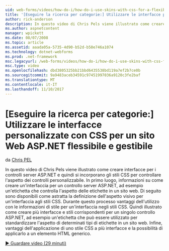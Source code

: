 ```yaml
---
uid: web-forms/videos/how-do-i/how-do-i-use-skins-with-css-for-a-flexible-and-maintainable-aspnet-web-site
title: '[Eseguire la ricerca per categorie:] Utilizzare le interfacce personalizzate con CSS per un sito Web ASP.NET flessibile e gestibile | Documenti Microsoft'
author: rick-anderson
description: In questo video di Chris Pels viene illustrato come creare interfacce per i controlli server ASP.NET e quindi si incorporano gli stili CSS per controllare l'aspetto di personalizzabile Contr....
ms.author: aspnetcontent
manager: wpickett
ms.date: 08/07/2008
ms.topic: article
ms.assetid: aaada05a-5735-4d90-b52d-b58e746a1074
ms.technology: dotnet-webforms
ms.prod: .net-framework
msc.legacyurl: /web-forms/videos/how-do-i/how-do-i-use-skins-with-css-for-a-flexible-and-maintainable-aspnet-web-site
msc.type: video
ms.openlocfilehash: dbd3805325bb21bbd6435538bd119a7ef2b7ce0b
ms.sourcegitcommit: 9a9483aceb34591c97451997036a9120c3fe2baf
ms.translationtype: MT
ms.contentlocale: it-IT
ms.lasthandoff: 11/10/2017
---
```

<a name="how-do-i-use-skins-with-css-for-a-flexible-and-maintainable-aspnet-web-site"></a>[Eseguire la ricerca per categorie:] Utilizzare le interfacce personalizzate con CSS per un sito Web ASP.NET flessibile e gestibile
====================
da [Chris PEL](https://twitter.com/chrispels)

In questo video di Chris Pels viene illustrato come creare interfacce per i controlli server ASP.NET e quindi si incorporano gli stili CSS per controllare l'aspetto dei controlli personalizzabile. In primo luogo, informazioni su come creare un'interfaccia per un controllo server ASP.NET, ad esempio un'etichetta che controlla l'aspetto delle etichette in un sito web. Di seguito sono disponibili come astratta la definizione dell'aspetto visivo per un'interfaccia agli stili CSS. Durante questo processo vantaggi dell'utilizzo con le informazioni di stile per un'interfaccia negli stili CSS. Quindi illustrato come creare più interfacce e stili corrispondenti per un singolo controllo ASP.NET, ad esempio un'etichetta che può essere utilizzato per standardizzare l'aspetto di determinati tipi di etichette in un sito web. Infine, vantaggi dell'applicazione di uno stile CSS a più interfacce e la possibilità di applicarlo a un elemento HTML generico.

[&#9654; Guardare video (29 minuti)](https://channel9.msdn.com/Blogs/ASP-NET-Site-Videos/how-do-i-use-skins-with-css-for-a-flexible-and-maintainable-aspnet-web-site)
